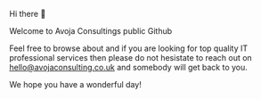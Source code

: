 Hi there 👋

Welcome to Avoja Consultings public Github

Feel free to browse about and if you are looking for top quality IT professional services then please do not hesistate to reach out on hello@avojaconsulting.co.uk and somebody will get back to you.

We hope you have a wonderful day!
